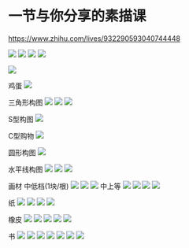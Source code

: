 # 一节与你分享的素描课
https://www.zhihu.com/lives/932290593040744448

![](https://pic4.zhimg.com/v2-4d4381d7ef210de26a62d808b8e648ba_r.jpg)
![](https://pic2.zhimg.com/v2-8cbf617a5ec9e157c5dcf9a5accde535_r.jpg)
![](https://pic4.zhimg.com/v2-e3bffba69c1eb02e61b4c7d82d9f53de_r.jpg)
![](https://pic4.zhimg.com/v2-104a4ac40a2c82f8288d64241c55d3c3_r.jpg)

![](https://pic4.zhimg.com/v2-d861ebb834aa19bf97d7d38d64e82c8a_r.jpg)

鸡蛋
![](https://pic2.zhimg.com/v2-a731f2d880ddb400e69a583f14c073d3_r.jpg)

三角形构图
![](https://pic3.zhimg.com/v2-d5379bc530b575f09ea13bb0936f2cc5_r.jpg)
![](https://pic3.zhimg.com/v2-ded293e5e8c7bf89f16910afeca5dcea_r.jpg)
![](https://pic4.zhimg.com/v2-a78bb91123bc1a731aa61fd2ba0f1287_r.jpg)

S型构图
![](https://pic4.zhimg.com/v2-e8bf9de96628199a50e9fc6853953d0e_r.jpg)

C型购物
![](https://pic2.zhimg.com/v2-7396eb202e817290335775bbe039f9d4_r.jpg)

圆形构图
![](https://pic4.zhimg.com/v2-6f7fe91c2f078374d206f952e5778830_r.jpg)

水平线构图
![](https://pic1.zhimg.com/v2-6a074c2de99337014f93e9d8c44fc5ea_r.jpg)
![](https://pic4.zhimg.com/v2-3141ee049792213a1a85d4534ff68c54_r.jpg)
![](https://pic2.zhimg.com/v2-ab4d2052fbc218cf7ab718e1519d703a_r.jpg)

画材
中低档(1块/根)
![](https://pic1.zhimg.com/v2-e8c1f897148856e22fa8f7ff633b91ec_r.jpg)
![](https://pic4.zhimg.com/v2-7cbbe83b6daac7beb1812051545565fe_r.jpg)
![](https://pic4.zhimg.com/v2-d085e00f195d94c79b6e1794b42414c6_r.jpg)
中上等
![](https://pic2.zhimg.com/v2-ea94a7296cec9d6b03096de0824c173c_r.jpg)
![](https://pic3.zhimg.com/v2-2bb3b4130b323fbfed428531c7026b13_r.jpg)
![](https://pic2.zhimg.com/v2-ec7c32d7902e2ba3288a73af6b4ee459_r.jpg)
![](https://pic1.zhimg.com/v2-b06cfafd3c21a7a458192b8b3afbf088_r.jpg)

纸
![](https://pic2.zhimg.com/v2-6a76256deb4714152ba3bb094d9b1d7c_r.jpg)
![](https://pic3.zhimg.com/v2-7b3fa9fba57004fdd39ad459ec2bc4e3_r.jpg)
![](https://pic2.zhimg.com/v2-f03e9b2399fbd025092ab88698843297_r.jpg)
![](https://pic1.zhimg.com/v2-1544572f5b45551eb73fb607eade7770_r.jpg)

橡皮
![](https://pic4.zhimg.com/v2-735f9cc48ce0678feed1b8556eb207d4_r.jpg)
![](https://pic2.zhimg.com/v2-0de6f05d079205badbbff8a5b47c1b15_r.jpg)
![](https://pic1.zhimg.com/v2-04b43baba06ac5adb8adb5482318befd_r.jpg)
![](https://pic4.zhimg.com/v2-fa00862b302c5417d6243bd7e068b98b_r.jpg)
![](https://pic3.zhimg.com/v2-46a5a7cc075ee65a3633324587e241dd_r.jpg)

书
![](https://pic4.zhimg.com/v2-0a916cbea1a14ecaeeda7c739a6174d3_r.jpg)
![](https://pic2.zhimg.com/v2-25cc248709ebc727f54d31de42808278_r.jpg)
![](https://pic3.zhimg.com/v2-3d5867aaeaeeb10e317f524ffac21175_r.jpg)
![](https://pic4.zhimg.com/v2-3267ad17176ed1d6855794bc36a4e3d8_r.jpg)
![](https://pic1.zhimg.com/v2-ad73877a3b4bbdc975d8f0057c4b7adb_r.jpg)
![](https://pic3.zhimg.com/v2-9a4f5cd5a816553f090ed6ec64923b72_r.jpg)
![](https://pic3.zhimg.com/v2-87a938dd1a1956da198e79b6f09fccdf_r.jpg)